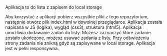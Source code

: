Aplikacja to do lista z zapisem do local storage


Aby korzystać z aplikacji pobierz wszystkie pliki z tego repozytorium, następnie otwórz plik index.html w dowolnej przeglądarce.
Aplikacja została napisana w JS (logika), wygląd (css3), struktura (html5).
Aplikacja umożliwia dodawanie zadań do listy. Możesz zaznaczyć które zadanie zostało ukończone, możesz usuwać zadania z listy.
Przy odświeżeniu strony zadania nie znikną gdyż są zapisywane w local storage.
Aplikacja jest w pełni responsywna.
